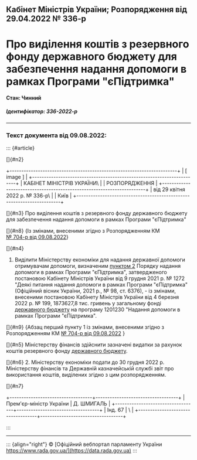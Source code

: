 ## Кабінет Міністрів України; Розпорядження від 29.04.2022 № 336-р

# Про виділення коштів з резервного фонду державного бюджету для забезпечення надання допомоги в рамках Програми "єПідтримка"

#### Стан: Чинний

##### Ідентифікатор: 336-2022-р

------------------------------------------------------------------------

### Текст документа від 09.08.2022:

::: {#article}
<div>

[]{#n2}

+-----------------------------------------------------------------------+
| \[ image \]                                                           |
+-----------------------------------------------------------------------+
| КАБІНЕТ МІНІСТРІВ УКРАЇНИ\                                            |
| РОЗПОРЯДЖЕННЯ                                                         |
+-----------------------------------------------------------------------+
| від 29 квітня 2022 р. № 336-р\                                        |
| Київ                                                                  |
+-----------------------------------------------------------------------+

</div>

[]{#n3}
Про виділення коштів з резервного фонду державного бюджету для забезпечення надання допомоги в рамках Програми "єПідтримка"

[]{#n8}
{Із змінами, внесеними згідно з Розпорядженням КМ\
[№ 704-р від 09.08.2022](/go/704-2022-%D1%80)}

[]{#n4}
1. Виділити Міністерству економіки для надання державної допомоги отримувачам допомоги, визначеним [пунктом 2](/go/1272-2021-%D0%BF) Порядку надання допомоги в рамках Програми "єПідтримка", затвердженого постановою Кабінету Міністрів України від 9 грудня 2021 р. № 1272 "Деякі питання надання допомоги в рамках Програми "єПідтримка" (Офіційний вісник України, 2021 р., № 98, ст. 6376), - із змінами, внесеними постановою Кабінету Міністрів України від 4 березня 2022 р. № 199, 1873627,8 тис. гривень у загальному фонді [державного бюджету](/go/1928-20) на програму 1201230 "Надання допомоги в рамках Програми "єПідтримка".

[]{#n9}
{Абзац перший пункту 1 із змінами, внесеними згідно з Розпорядженням КМ [№ 704-р від 09.08.2022](/go/704-2022-%D1%80) }

[]{#n5}
Міністерству фінансів здійснити зазначені видатки за рахунок коштів резервного фонду [державного бюджету](/go/1928-20).

[]{#n6}
2. Міністерству економіки подати до 30 грудня 2022 р. Міністерству фінансів та Державній казначейській службі звіт про використання коштів, виділених згідно з цим розпорядженням.

<div>

[]{#n7}

+-----------------------------------+-----------------------------------+
| Прем\'єр-міністр України          | Д. ШМИГАЛЬ                        |
+-----------------------------------+-----------------------------------+
| Інд. 67                           | \                                 |
+-----------------------------------+-----------------------------------+

</div>
:::

------------------------------------------------------------------------

::: {align="right"}
© [Офіційний вебпортал парламенту України\
https://www.rada.gov.ua/](https://data.rada.gov.ua)
:::

